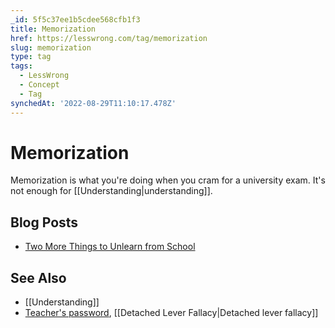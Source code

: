 ```yaml
---
_id: 5f5c37ee1b5cdee568cfb1f3
title: Memorization
href: https://lesswrong.com/tag/memorization
slug: memorization
type: tag
tags:
  - LessWrong
  - Concept
  - Tag
synchedAt: '2022-08-29T11:10:17.478Z'
---
```


# Memorization

Memorization is what you're doing when you cram for a university exam. It's not enough for [[Understanding|understanding]].

## Blog Posts

- [Two More Things to Unlearn from School](http://lesswrong.com/lw/i2/two_more_things_to_unlearn_from_school/)

## See Also

- [[Understanding]]
- [Teacher's password](https://wiki.lesswrong.com/wiki/Teacher's_password), [[Detached Lever Fallacy|Detached lever fallacy]]
